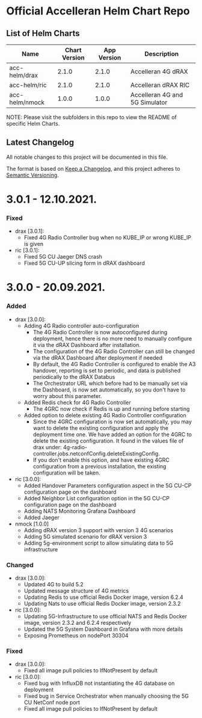# Official Accelleran Helm Chart Repo

## List of Helm Charts

| Name  | Chart Version  | App Version  | Description   |
|--- |--- |--- |---  |   
| acc-helm/drax                             |  2.1.0             |  2.1.0                             |  Accelleran 4G dRAX |  
| acc-helm/ric                              |  2.1.0             |  2.1.0                             |  Accelleran dRAX RIC | 
| acc-helm/nmock                            |  1.0.0             |  1.0.0                             |  Accelleran 4G and 5G Simulator | 

NOTE: Please visit the subfolders in this repo to view the README of specific Helm Charts.

## Latest Changelog

All notable changes to this project will be documented in this file.

The format is based on [Keep a Changelog](https://keepachangelog.com/en/1.0.0/),
and this project adheres to [Semantic Versioning](https://semver.org/spec/v2.0.0.html).


# 3.0.1 - 12.10.2021.
### Fixed
- drax [3.0.1]:
  - Fixed 4G Radio Controller bug when no KUBE_IP or wrong KUBE_IP is given
- ric [3.0.1]:
  - Fixed 5G CU Jaeger DNS crash
  - Fixed 5G CU-UP slicing form in dRAX dashboard
    
# 3.0.0 - 20.09.2021.
### Added
- drax [3.0.0]:
  - Adding 4G Radio controller auto-configuration
    - The 4G Radio Controller is now autoconfigured during deployment, hence there is no more need to manually configure it via the dRAX Dashboard after installation.
    - The configuration of the 4G Radio Controller can still be changed via the dRAX Dashboard after deployment if needed
    - By default, the 4G Radio Controller is configured to enable the A3 handover, reporting is set to periodic, and data is published periodically to the dRAX Databus
    - The Orchestrator URL which before had to be manually set via the Dashboard, is now set automatically, so you don't have to worry about this parameter.
  - Added Redis check for 4G Radio Controller
    - The 4GRC now check if Redis is up and running before starting
  - Added option to delete existing 4G Radio Controller configuration
    - Since the 4GRC configuration is now set automatically, you may want to delete the existing configuration and apply the deployment time one. We have added an option for the 4GRC to delete the existing configuration. It found in the values file of drax under: 4g-radio-controller.jobs.netconfConfig.deleteExistingConfig.
    - If you don't enable this option, and have existing 4GRC configuration from a previous installation, the existing configuration will be taken.
- ric [3.0.0]:
  - Added Handover Parameters configuration aspect in the 5G CU-CP configuration page on the dashboard
  - Added Neighbor List configuration option in the 5G CU-CP configuration page on the dashboard
  - Adding NATS Monitoring Grafana Dashboard
  - Added Jaeger
- nmock [1.0.0]
  - Adding dRAX version 3 support with version 3 4G scenarios 
  - Adding 5G simulated scenario for dRAX version 3
  - Adding 5g-environment script to allow simulating data to 5G infrastructure
    

### Changed
- drax [3.0.0]:
  - Updated 4G to build 5.2
  - Updated message structure of 4G metrics
  - Updating Redis to use official Redis Docker image, version 6.2.4
  - Updating Nats to use official Redis Docker image, version 2.3.2
- ric [3.0.0]:
  - Updating 5G-Infrastructure to use official NATS and Redis Docker image, version 2.3.2 and 6.2.4 respectively
  - Updated the 5G System Dashboard in Grafana with more details
  - Exposing Prometheus on nodePort 30304


### Fixed
- drax [3.0.0]:
  - Fixed all image pull policies to IfNotPresent by default
- ric [3.0.0]:
  - Fixed bug with InfluxDB not instantiating the 4G database on deployment
  - Fixed bug in Service Orchestrator when manually choosing the 5G CU NetConf node port
  - Fixed all image pull policies to IfNotPresent by default
